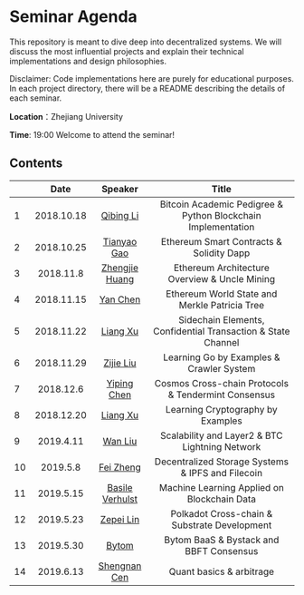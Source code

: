 # Seminar Agenda

This repository is meant to dive deep into decentralized systems. We will discuss the most influential projects and explain their technical implementations and design philosophies.

Disclaimer: Code implementations here are purely for educational purposes. In each project directory, there will be a README describing the details of each seminar.

**Location**：Zhejiang University

**Time**: 19:00  Welcome to attend the seminar!

## Contents
|      |    Date    |   Speaker   |                  Title                   |
| ---- | :--------: | :---------: | :--------------------------------------: |
| 1    | 2018.10.18 | [Qibing Li](https://github.com/QibingLee)  | Bitcoin Academic Pedigree & Python Blockchain Implementation|
| 2    | 2018.10.25 | [Tianyao Gao](https://github.com/tyGavinZJU) | Ethereum Smart Contracts & Solidity Dapp |
| 3    | 2018.11.8 | [Zhengjie Huang](https://github.com/AwesomeHuang) | Ethereum Architecture Overview & Uncle Mining |
| 4    |  2018.11.15  | [Yan Chen](https://github.com/ccyanxyz) | Ethereum World State and Merkle Patricia Tree |
| 5    | 2018.11.22  | [Liang Xu](https://github.com/COAOX) | Sidechain Elements, Confidential Transaction & State Channel |
| 6    | 2018.11.29  | [Zijie Liu](https://github.com/DankeGott) | Learning Go by Examples & Crawler System|
| 7    | 2018.12.6  | [Yiping Chen](https://github.com/ChenypZJU) | Cosmos Cross-chain Protocols & Tendermint Consensus|
| 8    | 2018.12.20  | [Liang Xu](https://github.com/COAOX) | Learning Cryptography by Examples|
| 9    | 2019.4.11  | [Wan Liu](https://github.com/mircial) |  Scalability and Layer2 & BTC Lightning Network |
| 10    | 2019.5.8  | [Fei Zheng](https://github.com/jasonzhouu) |  Decentralized Storage Systems & IPFS and Filecoin |
| 11    | 2019.5.15  | [Basile Verhulst](https://github.com/jasonzhouu) |  Machine Learning Applied on Blockchain Data |
| 12    | 2019.5.23  | [Zepei Lin](https://github.com/SherLzp) |  Polkadot Cross-chain & Substrate Development |
| 13    | 2019.5.30  | [Bytom](https://github.com/Bytom) |  Bytom BaaS & Bystack and BBFT Consensus |
| 14    | 2019.6.13  | [Shengnan Cen](https://github.com/jasonzhouu) |  Quant basics & arbitrage |
